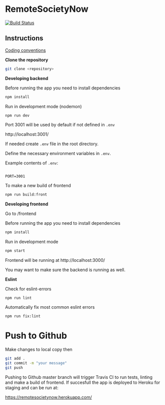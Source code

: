 # RemoteSocietyNow

[![Build Status](https://travis-ci.org/RemoteSocietyNow-ohtu/remotesocietynow.svg?branch=master)](https://travis-ci.org/RemoteSocietyNow-ohtu/remotesocietynow)

## Instructions ##

[Coding conventions](./docs/conventions.md)

**Clone the repository**

```bash
git clone <repository>
```

**Developing backend**

Before running the app you need to install dependencies

```bash
npm install
```

Run in development mode (nodemon)

```bash
npm run dev
```

Port 3001 will be used by default if not defined in `.env`

http://localhost:3001/

If needed create `.env` file in the root directory.

Define the necessary environment variables in `.env`.

Example contents of `.env`:

```

PORT=3001

```

To make a new build of frontend

```bash
npm run build:front
```

**Developing frontend**

Go to /frontend

Before running the app you need to install dependencies

```bash
npm install
```

Run in development mode

```bash
npm start
```
Frontend will be running at http://localhost:3000/

You may want to make sure the backend is running as well.

**Eslint**

Check for eslint-errors

`npm run lint`

Automatically fix most common eslint errors

`npm run fix:lint`

# Push to Github

Make changes to local copy then
```bash
git add .
git commit -m "your message"
git push
```

Pushing to Github master branch will trigger Travis CI to run tests, linting and make a build of frontend.
If succesfull the app is deployed to Heroku for staging and can be run at:

https://remotesocietynow.herokuapp.com/

